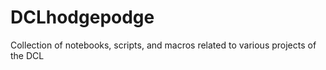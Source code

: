 # DCLhodgepodge
Collection of notebooks, scripts, and macros related to various projects of the DCL
